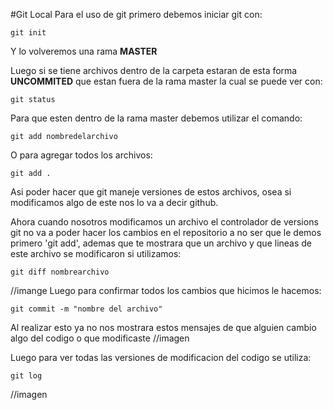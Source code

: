 #Git Local
Para el uso de git primero debemos iniciar git con:
```
git init
```
Y lo volveremos una rama **MASTER** 

Luego si se tiene archivos dentro de la carpeta estaran de esta forma **UNCOMMITED** que estan fuera de la rama master la cual se puede ver con:
```
git status
```
Para que esten dentro de la rama master debemos utilizar el comando:
```
git add nombredelarchivo
```
O para agregar todos los archivos:
```
git add .
```
Asi poder hacer que git maneje versiones de estos archivos, osea si modificamos algo de este nos lo va a decir github.

Ahora cuando nosotros modificamos un archivo el controlador de versions git no va a poder hacer los cambios en el repositorio a no ser que le demos primero 'git add', ademas que te mostrara que un archivo y que lineas de este archivo se modificaron si utilizamos:
```
git diff nombrearchivo
```
//imange
Luego para confirmar todos los cambios que hicimos le hacemos:
```
git commit -m "nombre del archivo"
```
Al realizar esto ya no nos mostrara estos mensajes de que alguien cambio algo del codigo o que modificaste
//imagen

Luego para ver todas las versiones de modificacion del codigo se utiliza:
```
git log
```
//imagen


